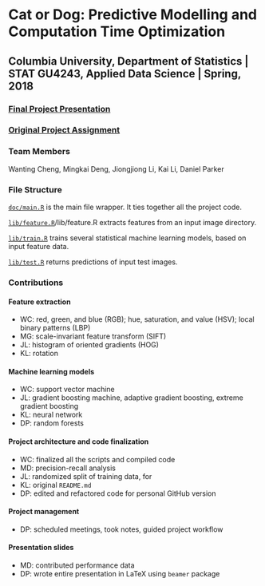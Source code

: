 # Cat or Dog: Predictive Modelling and Computation Time Optimization

## Columbia University, Department of Statistics | STAT GU4243,  Applied Data Science | Spring, 2018

### [Final Project Presentation](doc/Presentation/ADS_P2_G6_Presentation.pdf)

### [Original Project Assignment](doc/project2_desc.md)

### Team Members
Wanting Cheng, Mingkai Deng, Jiongjiong Li, Kai Li, Daniel Parker

### File Structure
[`doc/main.R`](doc/main.R) is the main file wrapper. It ties together all the project code.

[`lib/feature.R`](lib/feature.R)/lib/feature.R extracts features from an input image directory.

[`lib/train.R`](lib/train.R) trains several statistical machine learning models, based on input feature data.

[`lib/test.R`](lib/test.R) returns predictions of input test images.

### Contributions
#### Feature extraction
+ WC: red, green, and blue (RGB); hue, saturation, and value (HSV); local binary patterns (LBP)
+ MG: scale-invariant feature transform (SIFT)
+ JL: histogram of oriented gradients (HOG)
+ KL: rotation

#### Machine learning models
+ WC: support vector machine
+ JL: gradient boosting machine, adaptive gradient boosting, extreme gradient boosting
+ KL: neural network
+ DP: random forests

#### Project architecture and code finalization
+ WC: finalized all the scripts and compiled code
+ MD: precision-recall analysis
+ JL: randomized split of training data, for 
+ KL: original `README.md` 
+ DP: edited and refactored code for personal GitHub version

#### Project management
+ DP: scheduled meetings, took notes, guided project workflow

#### Presentation slides
+ MD: contributed performance data
+ DP: wrote entire presentation in LaTeX using `beamer` package
